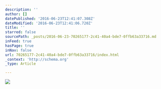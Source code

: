 ```yaml
---
description: ''
author: []
datePublished: '2016-06-23T12:41:07.308Z'
dateModified: '2016-06-23T12:41:06.720Z'
title: ''
starred: false
sourcePath: _posts/2016-06-23-70265177-2c41-40a4-bde7-0ffb63a33716.md
inFeed: true
hasPage: true
inNav: false
url: 70265177-2c41-40a4-bde7-0ffb63a33716/index.html
_context: 'http://schema.org'
_type: Article

---
```

![](https://the-grid-user-content.s3-us-west-2.amazonaws.com/efd631c9-6326-4c99-a2af-ab44312c5f2b.jpg)